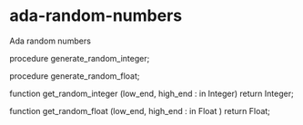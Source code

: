 # ada-random-numbers
Ada random numbers

procedure generate_random_integer;

procedure generate_random_float;

function get_random_integer (low_end, high_end : in Integer) return Integer;

function get_random_float   (low_end, high_end : in Float  ) return Float;

